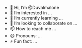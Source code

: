 - 👋 Hi, I’m @Duvalmalone
- 👀 I’m interested in ...
- 🌱 I’m currently learning ...
- 💞️ I’m looking to collaborate on ...
- 📫 How to reach me ...
- 😄 Pronouns: ...
- ⚡ Fun fact: ...

<!---
Duvalmalone/Duvalmalone is a ✨ special ✨ repository because its `README.md` (this file) appears on your GitHub profile.
You can click the Preview link to take a look at your changes.
--->
